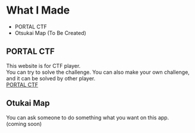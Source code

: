 # What I Made
* PORTAL CTF
* Otsukai Map (To Be Created)

  
## PORTAL CTF  
This website is for CTF player.   
You can try to solve the challenge. You can also make your own challenge, and it can be solved by other player.  
[PORTAL CTF](https://b3rryb3rry.com/)  
  
  
## Otukai Map  
You can ask someone to do something what you want on this app.   
(coming soon)
